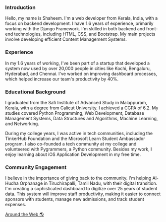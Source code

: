 ### Introduction
Hello, my name is Shaheem. I'm a web developer from Kerala, India, with a focus on backend development. I have 1.6 years of experience, primarily working with the Django Framework. I'm skilled in both backend and front-end technologies, including HTML, CSS, and Bootstrap. My main projects involve developing efficient Content Management Systems.

### Experience
In my 1.6 years of working, I've been part of a startup that developed a system now used by over 20,000 people in cities like Kochi, Bengaluru, Hyderabad, and Chennai. I've worked on improving dashboard processes, which helped increase our team's productivity by 40%.

### Educational Background
I graduated from the Safi Institute of Advanced Study in Malappuram, Kerala, with a degree from Calicut University. I achieved a CGPA of 6.2. My studies covered Python Programming, Web Development, Database Management Systems, Data Structures and Algorithms, Machine Learning, and Networking.

During my college years, I was active in tech communities, including the TinkerHub Foundation and the Microsoft Learn Student Ambassador program. I also co-founded a tech community at my college and volunteered with Pygrammers, a Python community. Besides my work, I enjoy learning about iOS Application Development in my free time.

### Community Engagement
I believe in the importance of giving back to the community. I'm helping Al-Hudha Orphanage in Tiruchirapalli, Tamil Nadu, with their digital transition. I'm creating a sophisticated dashboard to digitize over 25 years of student data. This system will improve staff productivity, making it easier to connect sponsors with students, manage new admissions, and track student expenses.

[Around the Web 🌎](https://links-shaheem.netlify.app/)
